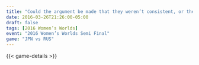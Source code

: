 ```yaml
---
title: "Could the argument be made that they weren’t consistent, or they were consistent but they had to adapt to different consistencies?"
date: 2016-03-26T21:26:00-05:00
draft: false
tags: [2016 Women’s Worlds]
event: "2016 Women’s Worlds Semi Final"
game: "JPN vs RUS"
---
```

{{< game-details >}}
<!--more--> 
